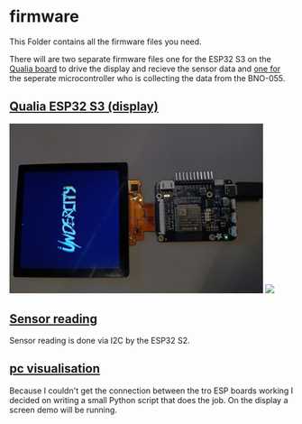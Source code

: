 # firmware

This Folder contains all the firmware files you need.

There will are two separate firmware files one for the ESP32 S3 on the [Qualia board](/firmware/qualia%20ESP32%20S3%20(display%20controling)/) to drive the display and recieve the sensor data and [one for](/firmware/sensorreading%20stuff/) the seperate microcontroller who is collecting the data from the BNO-055.

## [Qualia ESP32 S3 (display)](/firmware/qualia%20ESP32%20S3%20(display%20controling)/)

<p float="left">
    <img src="../images/display.jpg" width="450" />
    <img src="../images/display_testing.gif" width="169" />
</p>

## [Sensor reading](/firmware/sensorreading%20stuff/)

Sensor reading is done via I2C by the ESP32 S2.

## [pc visualisation](/firmware/pc%20visualisation/)

Because I couldn't get the connection between the tro ESP boards working I decided on writing a small Python script that does the job. On the display a screen demo will be running.